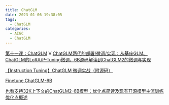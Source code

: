 ```yaml
---
title: ChatGLM
date: 2023-01-06 19:38:05
tags:
  - ChatGLM
categories: 
  - AIGC
  - ChatGLM  
---
```


<p></p>
<!-- more -->



[第十一课：ChatGLM](https://www.bilibili.com/video/BV1ju411T74Y/) V
[ChatGLM两代的部署/微调/实现：从基座GLM、ChatGLM的LoRA/P-Tuning微调、6B源码解读到ChatGLM2的微调与实现](https://blog.csdn.net/v_JULY_v/article/details/129880836)


[【Instruction Tuning】ChatGLM 微调实战（附源码）](https://zhuanlan.zhihu.com/p/625468667)

[Finetune ChatGLM-6B](https://github.com/www6v/transformers_tasks/blob/main/LLM/chatglm_finetune/readme.md)

[也看支持32K上下文的ChatGLM2-6B模型：优化点简读及现有开源模型主流训练优化点概述 ](https://mp.weixin.qq.com/s?__biz=MzAxMjc3MjkyMg==&mid=2648401516&idx=1&sn=80b3cfecc9f4338b87fcd9bc91ef2465)
